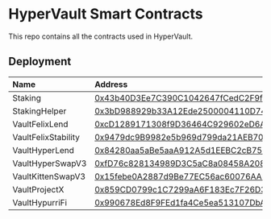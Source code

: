 # HyperVault Smart Contracts
This repo contains all the contracts used in HyperVault.

## Deployment

| Name               | Address                                                                                                                               |
| :----------------- | :------------------------------------------------------------------------------------------------------------------------------------ |
| Staking               | [0x43b40D3Ee7C390C1042647fCedC2F9f5f306dA6A](https://www.hyperscan.com/address/0x43b40D3Ee7C390C1042647fCedC2F9f5f306dA6A?tab=contract) |
| StakingHelper               | [0x3bD988929b33A12Ede2500004110D7485c8260d5](https://www.hyperscan.com/address/0x3bD988929b33A12Ede2500004110D7485c8260d5?tab=contract) |
| VaultFelixLend               | [0xcD1289171308f9D36464C929602eD6A5e28483DE](https://www.hyperscan.com/address/0xcD1289171308f9D36464C929602eD6A5e28483DE?tab=contract) |
| VaultFelixStability               | [0x9479dc9B9982e5b969d799da21AEB709A84f24e8](https://www.hyperscan.com/address/0x9479dc9B9982e5b969d799da21AEB709A84f24e8?tab=contract) |
| VaultHyperLend               | [0x84280aa5aBe5aaA912A5d1EEBC2cB7583E7Ee653](https://www.hyperscan.com/address/0x84280aa5aBe5aaA912A5d1EEBC2cB7583E7Ee653?tab=contract) |
| VaultHyperSwapV3               | [0xfD76c828134989D3C5aC8a08458A2086d44e1683](https://www.hyperscan.com/address/0xfD76c828134989D3C5aC8a08458A2086d44e1683?tab=contract) |
| VaultKittenSwapV3               | [0x15febe0A2887d9Be77EC56ac60076AAbEd275CcD](https://www.hyperscan.com/address/0x15febe0A2887d9Be77EC56ac60076AAbEd275CcD?tab=contract) |
| VaultProjectX               | [0x859CD0799c1C7299aA6F183Ec7F26D3DA2E59c37](https://www.hyperscan.com/address/0x859CD0799c1C7299aA6F183Ec7F26D3DA2E59c37?tab=contract) |
| VaultHypurriFi               | [0x990678Ed8F9FEd1fa4Ce5ea513107DbAf7832c94](https://www.hyperscan.com/address/0x990678Ed8F9FEd1fa4Ce5ea513107DbAf7832c94?tab=contract) |

